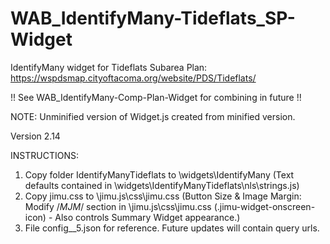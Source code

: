# WAB_IdentifyMany-Tideflats_SP-Widget
IdentifyMany widget for Tideflats Subarea Plan: https://wspdsmap.cityoftacoma.org/website/PDS/Tideflats/

!! See WAB_IdentifyMany-Comp-Plan-Widget for combining in future !!

NOTE: Unminified version of Widget.js created from minified version.

Version 2.14

INSTRUCTIONS:
1. Copy folder IdentifyManyTideflats to \widgets\IdentifyMany (Text defaults contained in \widgets\IdentifyManyTideflats\nls\strings.js)
2. Copy jimu.css to \jimu.js\css\jimu.css (Button Size & Image Margin: Modify /*MJM*/ section in \jimu.js\css\jimu.css (.jimu-widget-onscreen-icon) - Also controls Summary Widget appearance.)
3. File config__5.json for reference.  Future updates will contain query urls.


